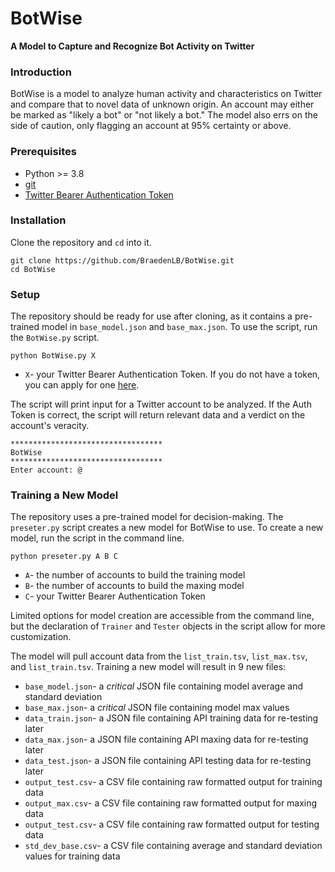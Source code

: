 # BotWise
**A Model to Capture and Recognize Bot Activity on Twitter**

### **Introduction**
BotWise is a model to analyze human activity and characteristics on Twitter and compare that to novel data of unknown origin. An account may either be marked as "likely a bot" or "not likely a bot." The model also errs on the side of caution, only flagging an account at 95% certainty or above. 

### **Prerequisites**
- Python >= 3.8
- [git](https://git-scm.com/download/win)
- [Twitter Bearer Authentication Token](https://developer.twitter.com/)

### **Installation**
Clone the repository and `cd` into it.

```
git clone https://github.com/BraedenLB/BotWise.git
cd BotWise
```

### **Setup**
The repository should be ready for use after cloning, as it contains a pre-trained model in `base_model.json` and `base_max.json`. To use the script, run the `BotWise.py` script.
```
python BotWise.py X
```
- `X`- your Twitter Bearer Authentication Token. If you do not have a token, you can apply for one [here](https://developer.twitter.com/). 

The script will print input for a Twitter account to be analyzed. If the Auth Token is correct, the script will return relevant data and a verdict on the account's veracity.
```
**********************************
BotWise
**********************************
Enter account: @
```


### **Training a New Model**
The repository uses a pre-trained model for decision-making. The `preseter.py` script creates a new model for BotWise to use. To create a new model, run the script in the command line.
```
python preseter.py A B C
```
- `A`- the number of accounts to build the training model 
- `B`- the number of accounts to build the maxing model 
- `C`- your Twitter Bearer Authentication Token

Limited options for model creation are accessible from the command line, but the declaration of `Trainer` and `Tester` objects in the script allow for more customization. 

The model will pull account data from the `list_train.tsv`, `list_max.tsv`, and `list_train.tsv`. Training a new model will result in 9 new files: 
- `base_model.json`- a _critical_ JSON file containing model average and standard deviation
- `base_max.json`- a _critical_ JSON file containing model max values
- `data_train.json`- a JSON file containing API training data for re-testing later
- `data_max.json`- a JSON file containing API maxing data for re-testing later
- `data_test.json`- a JSON file containing API testing data for re-testing later
- `output_test.csv`- a CSV file containing raw formatted output for training data
- `output_max.csv`- a CSV file containing raw formatted output for maxing data
- `output_test.csv`- a CSV file containing raw formatted output for testing data
- `std_dev_base.csv`- a CSV file containing average and standard deviation values for training data

